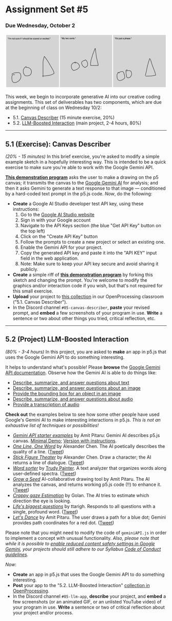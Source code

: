 # Assignment Set #5

### Due Wednesday, October 2

![gemini.png](images/gemini.png)

This week, we begin to incorporate generative AI into our creative coding assignments. This set of deliverables has two components, which are due at the beginning of class on Wednesday 10/2:

* 5.1. [Canvas Describer](https://openprocessing.org/class/93074/#/c/94365) (15 minute exercise, 20%)
* 5.2. [LLM-Boosted Interaction](https://openprocessing.org/class/93074/#/c/94366) (main project, 2-4 hours, 80%)

--- 

## 5.1 (Exercise): Canvas Describer

*(20% - 15 minutes)* In this brief exercise, you're asked to modify a simple example sketch in a hopefully interesting way. This is intended to be a quick exercise to make sure you're able to work with the Google Gemini API.  

[**This demonstration program**](https://openprocessing.org/sketch/2369075) asks the user to make a drawing on the p5 canvas; it transmits the canvas to the [Google Gemini AI](https://ai.google.dev/gemini-api/docs) for analysis; and then it asks Gemini to generate a text response to that image — conditioned by a hard-coded text prompt in the p5.js code. *Now*, do the following: 

* **Create** a Google AI Studio developer test API key, using these instructions: 
  1. Go to the [Google AI Studio website](https://ai.google.dev/aistudio)
  2. Sign in with your Google account
  3. Navigate to the API Keys section (the blue "Get API Key" button on the top left)
  4. Click on the "Create API Key" button
  5. Follow the prompts to create a new project or select an existing one.
  6. Enable the Gemini API for your project.
  7. Copy the generated API key and paste it into the "API KEY" input field in the web application.
  8. Note: Make sure to keep your API key secure and avoid sharing it publicly.
* **Create** a simple riff of [**this demonstration program**](https://openprocessing.org/sketch/2369075) by forking this sketch and changing the prompt. You're welcome to modify the graphics and/or interaction code if you wish, but that's not required for this small exercise. 
* **Upload** your project to [this collection](https://openprocessing.org/class/93074/#/c/94365) in our OpenProcessing classroom ("5.1. Canvas Describer"). 
* In the Discord channel `#05-canvas-describer`, **paste** your revised prompt, and **embed** a few screenshots of your program in use. **Write** a sentence or two about other things you tried, critical reflection, etc. 


---

## 5.2 (Project) LLM-Boosted Interaction

*(80% - 3-4 hours)* In this project, you are asked to **make** an app in p5.js that uses the Google Gemini API to do something interesting.

It helps to understand what's possible! Please **browse** the [Google Gemini API documentation](https://ai.google.dev/gemini-api/docs/). Observe how the Gemini AI is able to do things like: 

* [Describe, summarize, and answer questions about text](https://ai.google.dev/gemini-api/docs/document-processing?lang=python#upload-document)
* [Describe, summarize, and answer questions about an image](https://ai.google.dev/gemini-api/docs/vision?lang=python#upload-image)
* [Provide the bounding box for an object in an image](https://ai.google.dev/gemini-api/docs/vision?lang=python#bbox)
* [Describe, summarize, and answer questions about audio](https://ai.google.dev/gemini-api/docs/audio?lang=python#upload-audio)
* [Provide a transcription of audio](https://ai.google.dev/gemini-api/docs/audio?lang=python#transcript)

**Check out** the examples below to see how some other people have used Google's Gemini AI to make interesting interactions in p5.js. *This is not an exhaustive list of techniques or possibilities!*

* [*Gemini API starter examples*](https://x.com/pitaru/status/1819797112399511625) by Amit Pitaru: Gemini AI describes p5.js canvas. [Minimal Demo](https://editor.p5js.org/pitaru/sketches/Ixu00bucD); [Version with instructions](https://editor.p5js.org/pitaru/sketches/NSAqfrdJY).
* [*One Line, One Word*](https://editor.p5js.org/alexanderchen/sketches/UIPy0LXjm) by Alexander Chen. The AI poetically describes the quality of a line. ([Tweet](https://x.com/alexanderchen/status/1819939988676440241))
* [*Stick Figure Theater*](https://editor.p5js.org/alexanderchen/sketches/ndd3oqln2) by Alexander Chen. Draw a character; the AI returns a line of dialogue. ([Tweet](https://x.com/alexanderchen/status/1821011074658828481))
* [*Word sorter*](https://editor.p5js.org/trudypainter/sketches/cSN7DNnWG) by [Trudy Painter](https://www.trudy.computer/). A text analyzer that organizes words along user-defined spectra. ([Tweet](https://x.com/trudypainter/status/1820555477455167900))
* [*Grow a Seed*](https://editor.p5js.org/pitaru/sketches/z7Cq3HEtjo) AI-collaborative drawing tool by Amit Pitaru. The AI analyzes the canvas, and returns working p5.js code (!!) to enhance it. ([Tweet](https://x.com/pitaru/status/1821310018198642867))
* [*Crappy gaze Estimation*](https://editor.p5js.org/golan/sketches/sktetHnz8) by Golan. The AI tries to estimate which direction the eye is looking.
* [*Life's biggest questions*](https://editor.p5js.org/ttarigh/sketches/oibptLN-L) by ttarigh. Responds to all questions with a single, profound word. ([Tweet](https://x.com/tinaz0ne/status/1824153041597239433))
* [*Let's Dance*](https://editor.p5js.org/pitaru/sketches/-ujxN6JUr) by Amit Pitaru. The user draws a path for a blue dot; Gemini provides path coordinates for a red dot. ([Tweet](https://x.com/pitaru/status/1822453415013650768))

Please note that you might need to modify the code of `geminiAPI.js` in order to implement a concept with unusual functionality. *Also, please note that while it is possible to [enable reduced content safety settings in Google Gemini](https://ai.google.dev/gemini-api/docs/safety-settings#safety-filtering-per-request), your projects should still adhere to our Syllabus [Code of Conduct guidelines](https://github.com/golanlevin/60-212/blob/main/2024/syllabus/60-212_syllabus_fall2024.md#code-of-conduct).* 

*Now*: 

* **Create** an app in p5.js that uses the Google Gemini API to do something interesting.
* **Post** your app to the "5.2. LLM-Boosted Interaction" [collection in OpenProcessing](https://openprocessing.org/class/93074/#/c/94366). 
* In the Discord channel `#05-llm-app`, **describe** your project, and **embed** a few screenshots (or an animated GIF, or an unlisted YouTube video) of your program in use. **Write** a sentence or two of critical reflection about your project and/or process.

